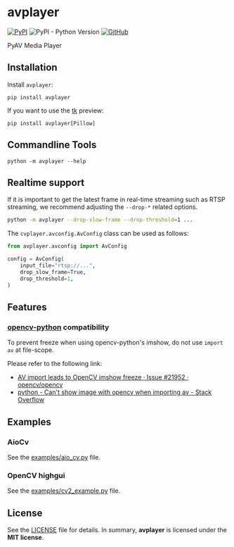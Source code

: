 # avplayer

[![PyPI](https://img.shields.io/pypi/v/avplayer?style=flat-square)](https://pypi.org/project/avplayer/)
![PyPI - Python Version](https://img.shields.io/pypi/pyversions/avplayer?style=flat-square)
[![GitHub](https://img.shields.io/github/license/osom8979/avplayer?style=flat-square)](https://github.com/osom8979/avplayer/)

PyAV Media Player

## Installation

Install `avplayer`:

```shell
pip install avplayer
```

If you want to use the [tk](https://docs.python.org/3/library/tkinter.html) preview:

```shell
pip install avplayer[Pillow]
```

## Commandline Tools

```shell
python -m avplayer --help
```

## Realtime support

If it is important to get the latest frame in real-time streaming
such as RTSP streaming, we recommend adjusting the `--drop-*` related options.

```bash
python -m avplayer --drop-slow-frame --drop-threshold=1 ...
```

The `cvplayer.avconfig.AvConfig` class can be used as follows:

```python
from avplayer.avconfig import AvConfig

config = AvConfig(
    input_file="rtsp://...",
    drop_slow_frame=True,
    drop_threshold=1,
)
```

## Features

### [opencv-python](https://pypi.org/project/opencv-python/) compatibility

To prevent freeze when using opencv-python's imshow,
do not use `import av` at file-scope.

Please refer to the following link:
* [AV import leads to OpenCV imshow freeze · Issue #21952 · opencv/opencv](https://github.com/opencv/opencv/issues/21952)
* [python - Can't show image with opencv when importing av - Stack Overflow](https://stackoverflow.com/questions/72604912/cant-show-image-with-opencv-when-importing-av)

## Examples

### AioCv

See the [examples/aio_cv.py](./examples/aio_cv.py) file.

### OpenCV highgui

See the [examples/cv2_example.py](./examples/cv2_example.py) file.

## License

See the [LICENSE](./LICENSE) file for details. In summary,
**avplayer** is licensed under the **MIT license**.
